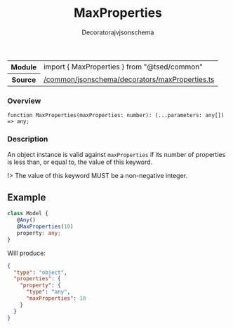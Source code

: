 
<header class="symbol-info-header"><h1 id="maxproperties">MaxProperties</h1><label class="symbol-info-type-label decorator">Decorator</label><label class="api-type-label ajv" title="ajv">ajv</label><label class="api-type-label jsonschema" title="jsonschema">jsonschema</label></header>
<!-- summary -->
<section class="symbol-info"><table class="is-full-width"><tbody><tr><th>Module</th><td><div class="lang-typescript"><span class="token keyword">import</span> { MaxProperties }&nbsp;<span class="token keyword">from</span>&nbsp;<span class="token string">"@tsed/common"</span></div></td></tr><tr><th>Source</th><td><a href="https://github.com/Romakita/ts-express-decorators/blob/v4.15.1/src//common/jsonschema/decorators/maxProperties.ts#L0-L0">/common/jsonschema/decorators/maxProperties.ts</a></td></tr></tbody></table></section>
<!-- overview -->


### Overview


<pre><code class="typescript-lang ">function <span class="token function">MaxProperties</span><span class="token punctuation">(</span>maxProperties<span class="token punctuation">:</span> <span class="token keyword">number</span><span class="token punctuation">)</span><span class="token punctuation">:</span> <span class="token punctuation">(</span>...parameters<span class="token punctuation">:</span> <span class="token keyword">any</span><span class="token punctuation">[</span><span class="token punctuation">]</span><span class="token punctuation">)</span> => <span class="token keyword">any</span><span class="token punctuation">;</span></code></pre>


<!-- Parameters -->

<!-- Description -->


### Description

An object instance is valid against `maxProperties` if its number of properties is less than, or equal to, the value of this keyword.

!> The value of this keyword MUST be a non-negative integer.

## Example

```typescript
class Model {
   @Any()
   @MaxProperties(10)
   property: any;
}
```

Will produce:

```json
{
  "type": "object",
  "properties": {
    "property": {
      "type": "any",
      "maxProperties": 10
    }
  }
}
```

<!-- Members -->

